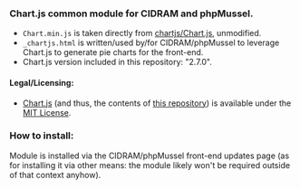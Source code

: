 ### Chart.js common module for CIDRAM and phpMussel.

- `Chart.min.js` is taken directly from [chartjs/Chart.js](https://github.com/chartjs/Chart.js), unmodified.
- `_chartjs.html` is written/used by/for CIDRAM/phpMussel to leverage Chart.js to generate pie charts for the front-end.
- Chart.js version included in this repository: "2.7.0".

#### Legal/Licensing:
- [Chart.js](https://github.com/chartjs/Chart.js) (and thus, the contents of [this repository](https://github.com/Maikuolan/Chart.js-Common-Module)) is available under the [MIT License](https://opensource.org/licenses/MIT).

### How to install:
Module is installed via the CIDRAM/phpMussel front-end updates page (as for installing it via other means: the module likely won't be required outside of that context anyhow).
